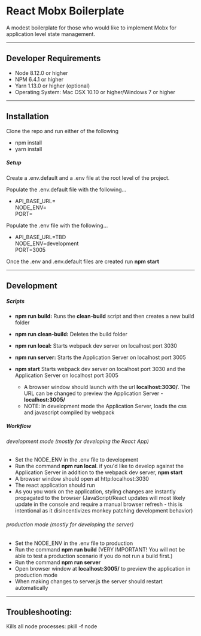 # React Mobx Boilerplate
A modest boilerplate for those who would like to implement Mobx for application level state management.

---

## Developer Requirements
+ Node 8.12.0 or higher  
+ NPM 6.4.1 or higher 
+ Yarn 1.13.0 or higher (optional)
+ Operating System: Mac OSX 10.10 or higher/Windows 7 or higher  

---

## Installation
Clone the repo and run either of the following
+ npm install
+ yarn install

##### Setup
Create a .env.default and a .env file at the root level of the project.

Populate the .env.default file with the following...  
+ API_BASE_URL=  
NODE_ENV=  
PORT=

Populate the .env file with the following...  
+ API_BASE_URL=TBD  
NODE_ENV=development  
PORT=3005

Once the .env and .env.default files are created run **npm start**

---

## Development
##### Scripts
+ **npm run build:** Runs the **clean-build** script and then creates a new build folder

+ **npm run clean-build:** Deletes the build folder

+ **npm run local:** Starts webpack dev server on localhost port 3030
    
+ **npm run server:** Starts the Application Server on localhost port 3005

+ **npm start** Starts webpack dev server on localhost port 3030 and the Application Server on localhost port 3005
    + A browser window should launch with the url **localhost:3030/**. The URL can be changed to preview the Application Server - **localhost:3005/**
    + NOTE: In development mode the Application Server, loads the css and javascript compiled by webpack


##### Workflow
###### development mode (mostly for developing the React App)
- Set the NODE_ENV in the .env file to development
- Run the command **npm run local**. if you'd like to develop against the Application Server in addition to the webpack dev server, **npm start**
- A browser window should open at http:localhost:3030
- The react application should run
- As you you work on the application, styling changes are instantly propagated to the browser (JavaScript/React updates will most likely update in the console and require a manual browser refresh - this is intentional as it disincentivizes monkey patching development behavior)

###### production mode (mostly for developing the server)
- Set the NODE_ENV in the .env file to production
- Run the command **npm run build** (VERY IMPORTANT! You will not be able to test a production scenario if you do not run a build first.)
- Run the command **npm run server**
- Open browser window at **localhost:3005/** to preview the application in production mode
- When making changes to server.js the server should restart automatically
---

## Troubleshooting:
Kills all node processes: pkill -f node
